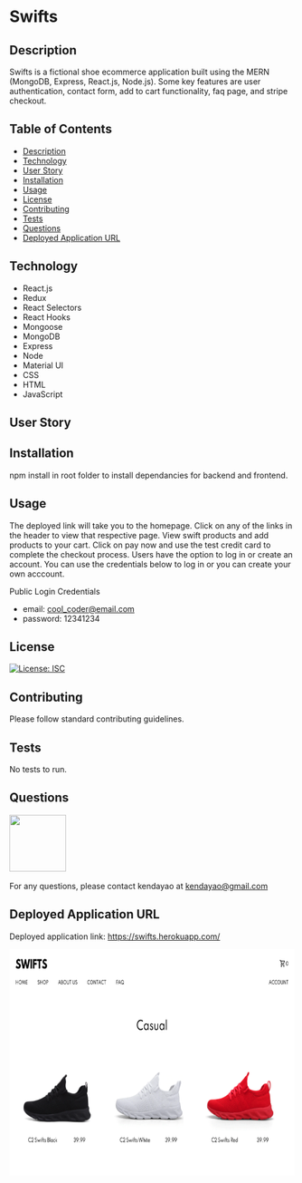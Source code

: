 # Swifts

## Description

Swifts is a fictional shoe ecommerce application built using the MERN (MongoDB, Express, React.js, Node.js). Some key features are user authentication, contact form, add to cart functionality, faq page, and stripe checkout.

## Table of Contents

- [Description](#description)
- [Technology](#technology)
- [User Story](#user-story)
- [Installation](#installation)
- [Usage](#usage)
- [License](#license)
- [Contributing](#contributing)
- [Tests](#tests)
- [Questions](#questions)
- [Deployed Application URL](#deployed-application-URL)

## Technology

- React.js
- Redux
- React Selectors
- React Hooks
- Mongoose
- MongoDB
- Express
- Node
- Material UI
- CSS
- HTML
- JavaScript

## User Story

## Installation

npm install in root folder to install dependancies for backend and frontend.

## Usage

The deployed link will take you to the homepage. Click on any of the links in the header to view that respective page. View swift products and add products to your cart. Click on pay now and use the test credit card to complete the checkout process. Users have the option to log in or create an account. You can use the credentials below to log in or you can create your own acccount.

Public Login Credentials

- email: cool_coder@email.com
- password: 12341234

## License

[![License: ISC](https://img.shields.io/badge/License-ISC-blue.svg)](https://opensource.org/licenses/ISC)

## Contributing

Please follow standard contributing guidelines.

## Tests

No tests to run.

## Questions

<img src="https://avatars3.githubusercontent.com/u/62568395?v=4" width="100" height="100">

For any questions, please contact kendayao at kendayao@gmail.com

## Deployed Application URL

Deployed application link: https://swifts.herokuapp.com/

<img src="client/public/images/swifts-main-image.png" width="650" height="400">



